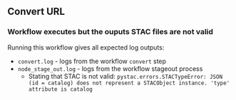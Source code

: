 ## Convert URL 
### Workflow executes but the ouputs STAC files are not valid


Running this workflow gives all expected log outputs:
- `convert.log` - logs from the workflow `convert` step
- `node_stage_out.log` - logs from the workflow stageout process
  - Stating that STAC is not valid: `pystac.errors.STACTypeError: JSON (id = catalog) does not represent a STACObject instance. 'type' attribute is catalog`